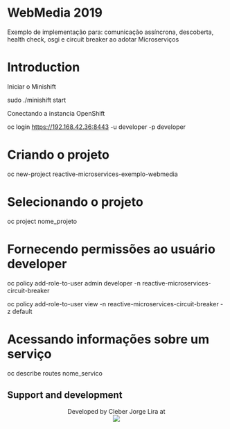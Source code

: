 # WebMedia 2019
Exemplo de implementação para: comunicação assíncrona, descoberta, health check, osgi e circuit breaker ao adotar Microserviços 

# Introduction
Iniciar o Minishift

sudo ./minishift start

Conectando a instancia OpenShift

oc login https://192.168.42.36:8443 -u developer -p developer

# Criando o projeto
oc new-project reactive-microservices-exemplo-webmedia

# Selecionando o projeto
oc project nome_projeto

# Fornecendo permissões ao usuário developer
oc policy add-role-to-user admin developer -n reactive-microservices-circuit-breaker

oc policy add-role-to-user view -n reactive-microservices-circuit-breaker -z default

# Acessando informações sobre um serviço

oc describe routes nome_servico

## Support and development

<p align="center">
	Developed by Cleber Jorge Lira at </br>
  <img src="https://wiki.dcc.ufba.br/pub/SmartUFBA/ProjectLogo/wiserufbalogo.jpg"/>
</p>








